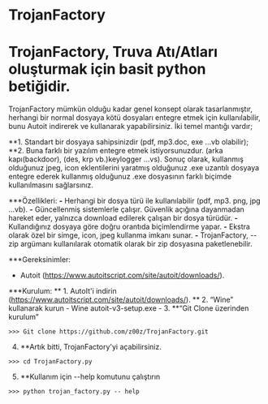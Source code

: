 # TrojanFactory

# TrojanFactory, Truva Atı/Atları oluşturmak için basit python betiğidir.

TrojanFactory mümkün olduğu kadar genel konsept olarak tasarlanmıştır, herhangi bir normal dosyaya kötü dosyaları entegre etmek için kullanılabilir, bunu Autoit indirerek ve kullanarak yapabilirsiniz. 
İki temel mantığı vardır; 

**1. Standart bir dosyaya sahipsinizdir (pdf, mp3.doc, exe ...vb olabilir);
**2. Buna farklı bir yazılım entegre etmek istiyorsunuzdur. (arka kapı(backdoor), (des, krp vb.)keylogger ...vs).
Sonuç olarak, kullanmış olduğunuz jpeg, icon eklentilerini yaratmış olduğunuz .exe uzantılı dosyaya entegre ederek kullanmış olduğunuz .exe dosyasının farklı biçimde kullanılmasını sağlarsınız.

***Özellikleri:
**-** Herhangi bir dosya türü ile kullanılabilir (pdf, mp3. png, jpg ...vb).
**-** Güncellenmiş sistemlerle çalışır. Güvenlik açığına dayanmadan hareket eder, yalnızca download edilerek çalışan bir dosya türüdür.
**-** Kullandığınız dosyaya göre doğru orantıda biçimlendirme yapar.
**-** Ekstra olarak özel bir simge, icon, jpeg kullanma imkanı sunar.
**-** TrojanFactory, --zip argümanı kullanılarak otomatik olarak bir zip dosyasına paketlenebilir.

***Gereksinimler:
  - Autoit (https://www.autoitscript.com/site/autoit/downloads/).
  
***Kurulum:
 ** 1. AutoIt'i indirin (https://www.autoitscript.com/site/autoit/downloads/).
 ** 2. “Wine” kullanarak kurun
      - Wine autoit-v3-setup.exe -
  3. **“Git Clone üzerinden kurulum” 

    >>> Git clone https://github.com/z00z/TrojanFactory.git
  4. **Artık bitti, TrojanFactory'yi açabilirsiniz.

    >>> cd TrojanFactory.py
  5. **Kullanım için --help komutunu çalıştırın

    >>> python trojan_factory.py -- help

